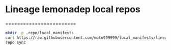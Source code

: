 # Lineage lemonadep local repos
========================

``` bash
mkdir -p .repo/local_manifests
curl https://raw.githubusercontent.com/moto999999/local_manifests/lineage-21/lemonadep.xml > .repo/local_manifests/lemonadep.xml
repo sync
```
